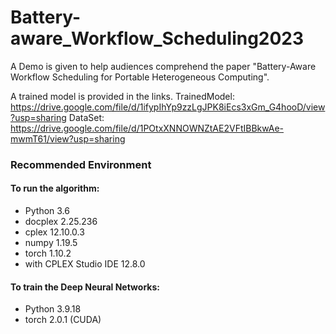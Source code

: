 # Battery-aware_Workflow_Scheduling2023

A Demo is given to help audiences comprehend the paper "Battery-Aware Workflow Scheduling for Portable Heterogeneous Computing".

A trained model is provided in the links.
TrainedModel: https://drive.google.com/file/d/1ifypIhYp9zzLgJPK8iEcs3xGm_G4hooD/view?usp=sharing
DataSet: https://drive.google.com/file/d/1POtxXNNOWNZtAE2VFtIBBkwAe-mwmT61/view?usp=sharing


### Recommended Environment

#### To run the algorithm:

- Python 3.6
- docplex 2.25.236
- cplex 12.10.0.3
- numpy 1.19.5
- torch 1.10.2
- with CPLEX Studio IDE 12.8.0

#### To train the Deep Neural Networks:

- Python 3.9.18
- torch 2.0.1 (CUDA)
